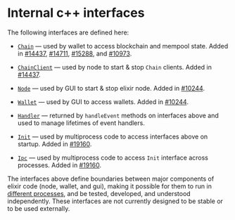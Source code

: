 # Internal c++ interfaces

The following interfaces are defined here:

* [`Chain`](chain.h) — used by wallet to access blockchain and mempool state. Added in [#14437](https://github.com/elixir/elixir/pull/14437), [#14711](https://github.com/elixir/elixir/pull/14711), [#15288](https://github.com/elixir/elixir/pull/15288), and [#10973](https://github.com/elixir/elixir/pull/10973).

* [`ChainClient`](chain.h) — used by node to start & stop `Chain` clients. Added in [#14437](https://github.com/elixir/elixir/pull/14437).

* [`Node`](node.h) — used by GUI to start & stop elixir node. Added in [#10244](https://github.com/elixir/elixir/pull/10244).

* [`Wallet`](wallet.h) — used by GUI to access wallets. Added in [#10244](https://github.com/elixir/elixir/pull/10244).

* [`Handler`](handler.h) — returned by `handleEvent` methods on interfaces above and used to manage lifetimes of event handlers.

* [`Init`](init.h) — used by multiprocess code to access interfaces above on startup. Added in [#19160](https://github.com/elixir/elixir/pull/19160).

* [`Ipc`](ipc.h) — used by multiprocess code to access `Init` interface across processes. Added in [#19160](https://github.com/elixir/elixir/pull/19160).

The interfaces above define boundaries between major components of elixir code (node, wallet, and gui), making it possible for them to run in [different processes](../../doc/multiprocess.md), and be tested, developed, and understood independently. These interfaces are not currently designed to be stable or to be used externally.
